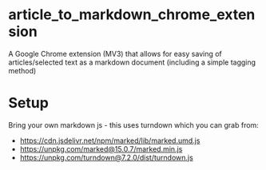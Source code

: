 # article_to_markdown_chrome_extension
A Google Chrome extension (MV3) that allows for easy saving of articles/selected text as a markdown document (including a simple tagging method)
# Setup
Bring your own markdown js - this uses turndown which you can grab from:
- https://cdn.jsdelivr.net/npm/marked/lib/marked.umd.js
- https://unpkg.com/marked@15.0.7/marked.min.js
- https://unpkg.com/turndown@7.2.0/dist/turndown.js

